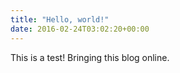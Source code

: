 ```yaml
---
title: "Hello, world!"
date: 2016-02-24T03:02:20+00:00
---
```


This is a test! Bringing this blog online. 
